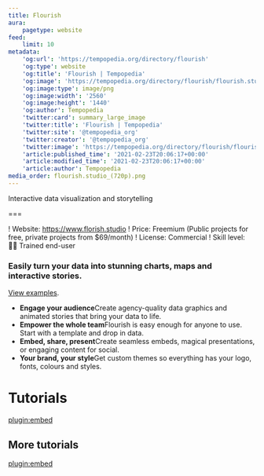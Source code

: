 ```yaml
---
title: Flourish
aura:
    pagetype: website
feed:
    limit: 10
metadata:
    'og:url': 'https://tempopedia.org/directory/flourish'
    'og:type': website
    'og:title': 'Flourish | Tempopedia'
    'og:image': 'https://tempopedia.org/directory/flourish/flourish.studio_(720p).png'
    'og:image:type': image/png
    'og:image:width': '2560'
    'og:image:height': '1440'
    'og:author': Tempopedia
    'twitter:card': summary_large_image
    'twitter:title': 'Flourish | Tempopedia'
    'twitter:site': '@tempopedia_org'
    'twitter:creator': '@tempopedia_org'
    'twitter:image': 'https://tempopedia.org/directory/flourish/flourish.studio_(720p).png'
    'article:published_time': '2021-02-23T20:06:17+00:00'
    'article:modified_time': '2021-02-23T20:06:17+00:00'
    'article:author': Tempopedia
media_order: flourish.studio_(720p).png
---
```


Interactive data visualization and storytelling

===

! Website: https://www.florish.studio
! Price: Freemium (Public projects for free, private projects from $69/month)
! License: Commercial
! Skill level: 🏋️‍♀️ Trained end-user

### Easily turn your data into stunning charts, maps and interactive stories.
[View examples](https://flourish.studio/examples).

-   **Engage your audience**Create agency-quality data graphics and animated stories that bring your data to life.
-   **Empower the whole team**Flourish is easy enough for anyone to use. Start with a template and drop in data.
-   **Embed, share, present**Create seamless embeds, magical presentations, or engaging content for social.
-   **Your brand, your style**Get custom themes so everything has your logo, fonts, colours and styles.

# Tutorials
[plugin:embed](https://towardsdatascience.com/creating-awesome-map-data-visualizations-using-flourish-studio-6410a8e01c74)

## More tutorials
[plugin:embed](https://www.motolibrarian.com/flourish/)